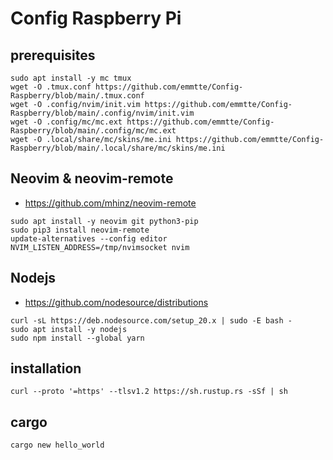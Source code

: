 # Config Raspberry Pi

## prerequisites
```
sudo apt install -y mc tmux
wget -O .tmux.conf https://github.com/emmtte/Config-Raspberry/blob/main/.tmux.conf
wget -O .config/nvim/init.vim https://github.com/emmtte/Config-Raspberry/blob/main/.config/nvim/init.vim
wget -O .config/mc/mc.ext https://github.com/emmtte/Config-Raspberry/blob/main/.config/mc/mc.ext
wget -O .local/share/mc/skins/me.ini https://github.com/emmtte/Config-Raspberry/blob/main/.local/share/mc/skins/me.ini
```

## Neovim & neovim-remote
- https://github.com/mhinz/neovim-remote
```
sudo apt install -y neovim git python3-pip
sudo pip3 install neovim-remote
update-alternatives --config editor
NVIM_LISTEN_ADDRESS=/tmp/nvimsocket nvim
```

## Nodejs
- https://github.com/nodesource/distributions
```
curl -sL https://deb.nodesource.com/setup_20.x | sudo -E bash -
sudo apt install -y nodejs
sudo npm install --global yarn
```




## installation
```curl --proto '=https' --tlsv1.2 https://sh.rustup.rs -sSf | sh```

## cargo
```cargo new hello_world```

